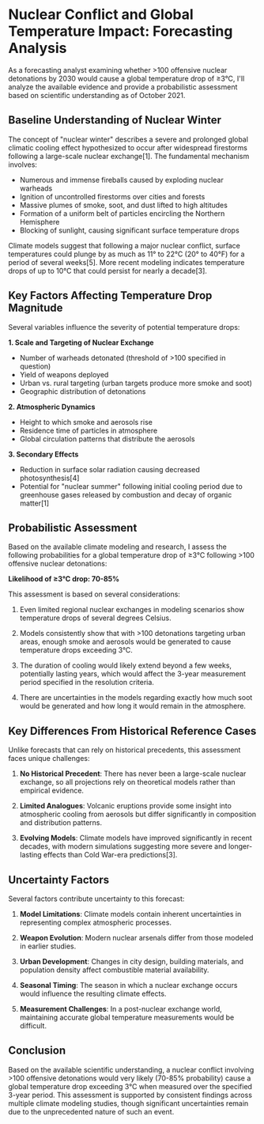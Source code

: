 # Nuclear Conflict and Global Temperature Impact: Forecasting Analysis

As a forecasting analyst examining whether >100 offensive nuclear detonations by 2030 would cause a global temperature drop of ≥3°C, I'll analyze the available evidence and provide a probabilistic assessment based on scientific understanding as of October 2021.

## Baseline Understanding of Nuclear Winter

The concept of "nuclear winter" describes a severe and prolonged global climatic cooling effect hypothesized to occur after widespread firestorms following a large-scale nuclear exchange[1]. The fundamental mechanism involves:

- Numerous and immense fireballs caused by exploding nuclear warheads
- Ignition of uncontrolled firestorms over cities and forests
- Massive plumes of smoke, soot, and dust lifted to high altitudes
- Formation of a uniform belt of particles encircling the Northern Hemisphere
- Blocking of sunlight, causing significant surface temperature drops

Climate models suggest that following a major nuclear conflict, surface temperatures could plunge by as much as 11° to 22°C (20° to 40°F) for a period of several weeks[5]. More recent modeling indicates temperature drops of up to 10°C that could persist for nearly a decade[3].

## Key Factors Affecting Temperature Drop Magnitude

Several variables influence the severity of potential temperature drops:

**1. Scale and Targeting of Nuclear Exchange**
- Number of warheads detonated (threshold of >100 specified in question)
- Yield of weapons deployed
- Urban vs. rural targeting (urban targets produce more smoke and soot)
- Geographic distribution of detonations

**2. Atmospheric Dynamics**
- Height to which smoke and aerosols rise
- Residence time of particles in atmosphere
- Global circulation patterns that distribute the aerosols

**3. Secondary Effects**
- Reduction in surface solar radiation causing decreased photosynthesis[4]
- Potential for "nuclear summer" following initial cooling period due to greenhouse gases released by combustion and decay of organic matter[1]

## Probabilistic Assessment

Based on the available climate modeling and research, I assess the following probabilities for a global temperature drop of ≥3°C following >100 offensive nuclear detonations:

**Likelihood of ≥3°C drop: 70-85%**

This assessment is based on several considerations:

1. Even limited regional nuclear exchanges in modeling scenarios show temperature drops of several degrees Celsius.

2. Models consistently show that with >100 detonations targeting urban areas, enough smoke and aerosols would be generated to cause temperature drops exceeding 3°C.

3. The duration of cooling would likely extend beyond a few weeks, potentially lasting years, which would affect the 3-year measurement period specified in the resolution criteria.

4. There are uncertainties in the models regarding exactly how much soot would be generated and how long it would remain in the atmosphere.

## Key Differences From Historical Reference Cases

Unlike forecasts that can rely on historical precedents, this assessment faces unique challenges:

1. **No Historical Precedent**: There has never been a large-scale nuclear exchange, so all projections rely on theoretical models rather than empirical evidence.

2. **Limited Analogues**: Volcanic eruptions provide some insight into atmospheric cooling from aerosols but differ significantly in composition and distribution patterns.

3. **Evolving Models**: Climate models have improved significantly in recent decades, with modern simulations suggesting more severe and longer-lasting effects than Cold War-era predictions[3].

## Uncertainty Factors

Several factors contribute uncertainty to this forecast:

1. **Model Limitations**: Climate models contain inherent uncertainties in representing complex atmospheric processes.

2. **Weapon Evolution**: Modern nuclear arsenals differ from those modeled in earlier studies.

3. **Urban Development**: Changes in city design, building materials, and population density affect combustible material availability.

4. **Seasonal Timing**: The season in which a nuclear exchange occurs would influence the resulting climate effects.

5. **Measurement Challenges**: In a post-nuclear exchange world, maintaining accurate global temperature measurements would be difficult.

## Conclusion

Based on the available scientific understanding, a nuclear conflict involving >100 offensive detonations would very likely (70-85% probability) cause a global temperature drop exceeding 3°C when measured over the specified 3-year period. This assessment is supported by consistent findings across multiple climate modeling studies, though significant uncertainties remain due to the unprecedented nature of such an event.